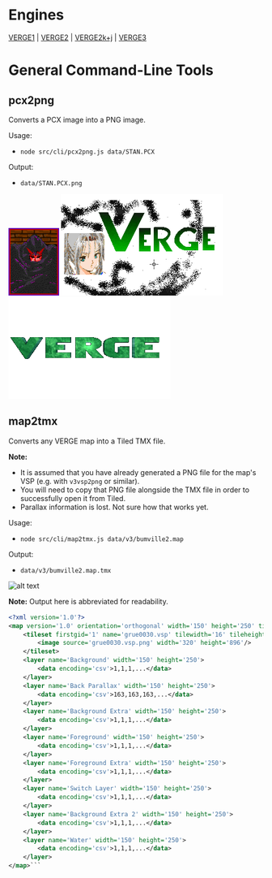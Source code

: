 # Engines

[VERGE1](https://github.com/chuckrector/mappo/tree/master/doc/v1) | [VERGE2](https://github.com/chuckrector/mappo/tree/master/doc/v2) | [VERGE2k+j](https://github.com/chuckrector/mappo/tree/master/doc/v2kj) | [VERGE3](https://github.com/chuckrector/mappo/tree/master/doc/v3)

# General Command-Line Tools

## pcx2png

Converts a PCX image into a PNG image.

Usage:

- `node src/cli/pcx2png.js data/STAN.PCX`

Output:

- `data/STAN.PCX.png`

![alt text](/img/STAN.PCX.png?raw=true "a sample of pcx2png cli output")
![alt text](/img/VERGE1.PCX.png?raw=true "a sample of pcx2png cli output")
![alt text](/img/VERGE320.PCX.png?raw=true "a sample of pcx2png cli output")

## map2tmx

Converts any VERGE map into a Tiled TMX file.

**Note:**

- It is assumed that you have already generated a PNG file for the map's VSP (e.g. with `v3vsp2png` or similar).
- You will need to copy that PNG file alongside the TMX file in order to successfully open it from Tiled.
- Parallax information is lost. Not sure how that works yet.

Usage:

- `node src/cli/map2tmx.js data/v3/bumville2.map`

Output:

- `data/v3/bumville2.map.tmx`

![alt text](/img/v3/bumville.map.tmx.png?raw=true "a sample of map2tmx cli output loaded into Tiled")

**Note:** Output here is abbreviated for readability.

```xml
<?xml version='1.0'?>
<map version='1.0' orientation='orthogonal' width='150' height='250' tilewidth='16' tileheight='16'>
    <tileset firstgid='1' name='grue0030.vsp' tilewidth='16' tileheight='16' spacing='0' margin='0' tilecount='1120' columns='20'>
        <image source='grue0030.vsp.png' width='320' height='896'/>
    </tileset>
    <layer name='Background' width='150' height='250'>
        <data encoding='csv'>1,1,1,...</data>
    </layer>
    <layer name='Back Parallax' width='150' height='250'>
        <data encoding='csv'>163,163,163,...</data>
    </layer>
    <layer name='Background Extra' width='150' height='250'>
        <data encoding='csv'>1,1,1,...</data>
    </layer>
    <layer name='Foreground' width='150' height='250'>
        <data encoding='csv'>1,1,1,...</data>
    </layer>
    <layer name='Foreground Extra' width='150' height='250'>
        <data encoding='csv'>1,1,1,...</data>
    </layer>
    <layer name='Switch Layer' width='150' height='250'>
        <data encoding='csv'>1,1,1,...</data>
    </layer>
    <layer name='Background Extra 2' width='150' height='250'>
        <data encoding='csv'>1,1,1,...</data>
    </layer>
    <layer name='Water' width='150' height='250'>
        <data encoding='csv'>1,1,1,...</data>
    </layer>
</map>```
